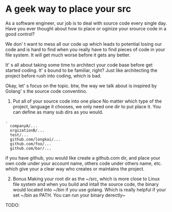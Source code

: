 A geek way to place your src
===

As a software engineer, our job is to deal with source code every single day. Have you ever thought about how to place or oginize your srource code in a good control?

We don' t want to mess all our code up which leads to potential losing our code and is hard to find when you really have to find pieces of code in your file system. It will get much worse before it gets any better.

It' s all about taking some time to architect your code base before get started coding. It' s bound to be familiar, right? Just like architecting the project before rush into coding, which is bad.

Okay, let' s focus on the topic. btw, the way we talk about is inspired by Golang' s the source code conventino.

1. Put all of your source code into one place
No matter which type of the project, language it chooses, we only need one dir to put place it. You can define as many sub dirs as you would.

```
.
  companyA/...
  orgizationB/...
  test/...
  github.com/longkai/...
  github.com/foo/...
  github.com/bar/...
```

if you have github, you would like create a github.com dir, and place your own code under your account name, others code under others name, etc. which give your a clear way who creates or maintains the project.

2. Bonus
Making your root dir as the ~/src, which is more close to Linux file system and when you build and intall the source code, the binary would located into ~/bin if you use golang. Which is really helpful if your set ~/bin as PATH. You can run your binary derectly~

TODO:
